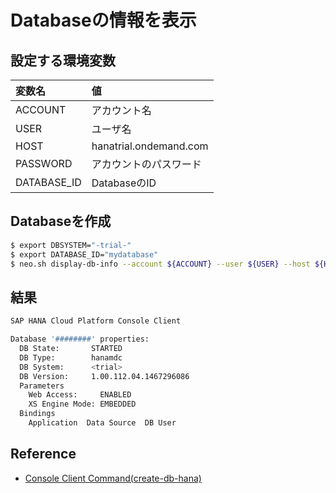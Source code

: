 # Databaseの情報を表示

## 設定する環境変数

|変数名|値|
|:--|:--|
|ACCOUNT|アカウント名|
|USER|ユーザ名|
|HOST|hanatrial.ondemand.com|
|PASSWORD|アカウントのパスワード|
|DATABASE_ID|DatabaseのID|

## Databaseを作成

```bash
$ export DBSYSTEM="-trial-"
$ export DATABASE_ID="mydatabase"
$ neo.sh display-db-info --account ${ACCOUNT} --user ${USER} --host ${HOST} --password ${PASSWORD} --dbsystem ${DBSYSTEM} --id=${DATABASE_ID}
```

## 結果

```bash
SAP HANA Cloud Platform Console Client

Database '########' properties:
  DB State:       STARTED
  DB Type:        hanamdc
  DB System:      <trial>
  DB Version:     1.00.112.04.1467296086
  Parameters
    Web Access:     ENABLED
    XS Engine Mode: EMBEDDED
  Bindings
    Application  Data Source  DB User

```

## Reference

* [Console Client Command(create-db-hana)](https://help.hana.ondemand.com/help/frameset.htm?064d3013cf584a3b8be59d396e027929.html)
